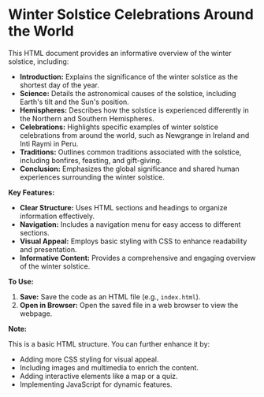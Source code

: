 # Winter Solstice Celebrations Around the World

This HTML document provides an informative overview of the winter solstice, including:

* **Introduction:** Explains the significance of the winter solstice as the shortest day of the year.
* **Science:** Details the astronomical causes of the solstice, including Earth's tilt and the Sun's position.
* **Hemispheres:** Describes how the solstice is experienced differently in the Northern and Southern Hemispheres.
* **Celebrations:** Highlights specific examples of winter solstice celebrations from around the world, such as Newgrange in Ireland and Inti Raymi in Peru.
* **Traditions:** Outlines common traditions associated with the solstice, including bonfires, feasting, and gift-giving.
* **Conclusion:** Emphasizes the global significance and shared human experiences surrounding the winter solstice.

**Key Features:**

* **Clear Structure:** Uses HTML sections and headings to organize information effectively.
* **Navigation:** Includes a navigation menu for easy access to different sections.
* **Visual Appeal:** Employs basic styling with CSS to enhance readability and presentation.
* **Informative Content:** Provides a comprehensive and engaging overview of the winter solstice.

**To Use:**

1. **Save:** Save the code as an HTML file (e.g., `index.html`).
2. **Open in Browser:** Open the saved file in a web browser to view the webpage.

**Note:**

This is a basic HTML structure. You can further enhance it by:

* Adding more CSS styling for visual appeal.
* Including images and multimedia to enrich the content.
* Adding interactive elements like a map or a quiz.
* Implementing JavaScript for dynamic features.


